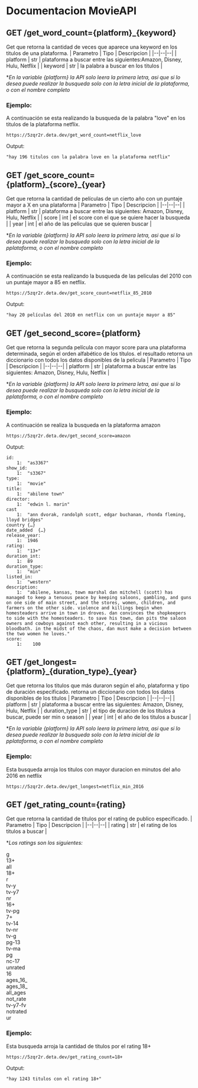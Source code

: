 # Documentacion MovieAPI

## GET	/get_word_count={platform}_{keyword}
Get que retorna la cantidad de veces que aparece una keyword en los titulos de una plataforma.
| Parametro | Tipo | Descripcion |
|--|--|--|
| platform | str | plataforma a buscar entre las siguientes:Amazon, Disney, Hulu, Netflix |
| keyword | str | la palabra a buscar en los titulos |

**En la variable {platform} la API solo leera la primera letra, asi que si lo desea puede realizar la busqueda solo con la letra inicial de la plataforma, o con el nombre completo*

### Ejemplo:
A continuación se esta realizando la busqueda de la palabra "love" en los titulos de la plataforma netflix.

    https://5zqr2r.deta.dev/get_word_count=netflix_love

Output:

    "hay 196 titulos con la palabra love en la plataforma netflix"

## GET	/get_score_count={platform}\_{score}_{year}
Get que retorna la cantidad de películas de un cierto año con un puntaje mayor a X en una plataforma
| Parametro | Tipo | Descripcion |
|--|--|--|
| platform | str | plataforma a buscar entre las siguientes: Amazon, Disney, Hulu, Netflix |
| score | int | el score con el que se quiere hacer la busqueda |
| year | int | el año de las peliculas que se quieren buscar |

**En la variable {platform} la API solo leera la primera letra, asi que si lo desea puede realizar la busqueda solo con la letra inicial de la pplataforma, o con el nombre completo*
### Ejemplo:
A continuación se esta realizando la busqueda de las peliculas del 2010 con un puntaje mayor a 85 en netflix.

    https://5zqr2r.deta.dev/get_score_count=netflix_85_2010

Output:

    "hay 20 películas del 2010 en netflix con un puntaje mayor a 85"

## GET	/get_second_score={platform}

Get que retorna la segunda película con mayor score para una plataforma determinada, según el orden alfabético de los títulos. el resultado retorna un diccionario con todos los datos disponibles de la pelicula
| Parametro | Tipo | Descripcion |
|--|--|--|
| platform | str | plataforma a buscar entre las siguientes: Amazon, Disney, Hulu, Netflix |

**En la variable {platform} la API solo leera la primera letra, asi que si lo desea puede realizar la busqueda solo con la letra inicial de la pplataforma, o con el nombre completo*
### Ejemplo:
A continuación se realiza la busqueda en la plataforma amazon

    https://5zqr2r.deta.dev/get_second_score=amazon

Output:

    id:
        1:	"as3367"
    show_id:
        1:	"s3367"
    type:
        1:	"movie"
    title:
        1:	"abilene town"
    director:
        1:	"edwin l. marin"
    cast	
        1:	"ann dvorak, randolph scott, edgar buchanan, rhonda fleming, lloyd bridges"
    country	{…}
    date_added	{…}
    release_year:
        1:  1946
    rating:
        1:	"13+"
    duration_int:
        1:	89
    duration_type:
        1:	"min"
    listed_in:
        1:	"western"
    description:
        1:	"abilene, kansas, town marshal dan mitchell (scott) has managed to keep a tenuous peace by keeping saloons, gambling, and guns on one side of main street, and the stores, women, children, and farmers on the other side. violence and killings begin when homesteaders arrive in town in droves. dan convinces the shopkeepers to side with the homesteaders. to save his town, dan pits the saloon owners and cowboys against each other, resulting in a vicious bloodbath. in the midst of the chaos, dan must make a decision between the two women he loves."
    score:
        1:    100

## GET /get_longest={platform}\_{duration_type}_{year}

Get que retorna los titulos que más duraron según el año, plataforma y tipo de duración especificado. retorna un diccionario con todos los datos disponibles de los titulos
| Parametro | Tipo | Descripcion |
|--|--|--|
| platform | str | plataforma a buscar entre las siguientes: Amazon, Disney, Hulu, Netflix |
| duration_type | str | el tipo de duracion de los titulos a buscar, puede ser min o season |
| year | int | el año de los titulos a buscar |

**En la variable {platform} la API solo leera la primera letra, asi que si lo desea puede realizar la busqueda solo con la letra inicial de la pplataforma, o con el nombre completo*
### Ejemplo:
Esta busqueda arroja los titulos con mayor duracion en minutos del año 2016 en netflix

    https://5zqr2r.deta.dev/get_longest=netflix_min_2016


## GET /get_rating_count={rating}
Get que retorna la cantidad de titulos por el rating de publico especificado.
| Parametro | Tipo | Descripcion |
|--|--|--|
| rating | str | el rating de los titulos a buscar |

**Los ratings son los siguientes:*

g<br>
13+<br>
all<br>
18+<br>
r<br>
tv-y<br>
tv-y7<br>
nr<br>
16+<br>
tv-pg<br>
7+<br>
tv-14<br>
tv-nr<br>
tv-g<br>
pg-13<br>
tv-ma<br>
pg<br>
nc-17<br>
unrated<br>
16<br>
ages_16_<br>
ages_18_<br>
all_ages<br>
not_rate<br>
tv-y7-fv<br>
notrated<br>
ur<br>
### Ejemplo:
Esta busqueda arroja la cantidad de titulos por el rating 18+

    https://5zqr2r.deta.dev/get_rating_count=18+

Output:

    "hay 1243 titulos con el rating 18+"
